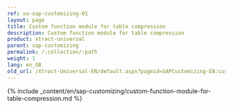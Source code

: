 ```yaml
---
ref: xu-sap-customizing-01
layout: page
title: Custom function module for table compression
description: Custom function module for table compression
product: xtract-universal
parent: sap-customizing
permalink: /:collection/:path
weight: 1
lang: en_GB
old_url: /Xtract-Universal-EN/default.aspx?pageid=SAPCustomizing-EN:custom-function-module-for-table-compression
---
```


{% include _content/en/sap-customizing/custom-function-module-for-table-compression.md  %}